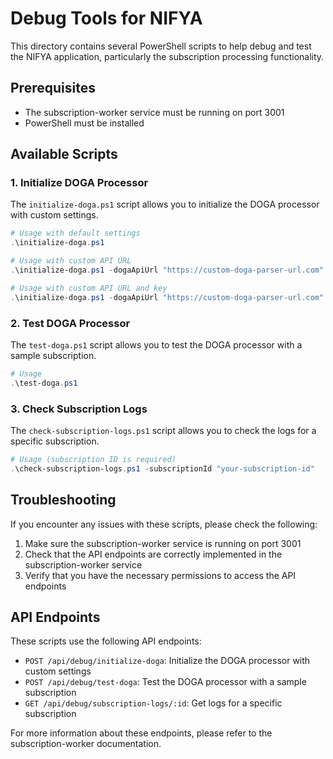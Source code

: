 # Debug Tools for NIFYA

This directory contains several PowerShell scripts to help debug and test the NIFYA application, particularly the subscription processing functionality.

## Prerequisites

- The subscription-worker service must be running on port 3001
- PowerShell must be installed

## Available Scripts

### 1. Initialize DOGA Processor

The `initialize-doga.ps1` script allows you to initialize the DOGA processor with custom settings.

```powershell
# Usage with default settings
.\initialize-doga.ps1

# Usage with custom API URL
.\initialize-doga.ps1 -dogaApiUrl "https://custom-doga-parser-url.com"

# Usage with custom API URL and key
.\initialize-doga.ps1 -dogaApiUrl "https://custom-doga-parser-url.com" -dogaApiKey "your-api-key"
```

### 2. Test DOGA Processor

The `test-doga.ps1` script allows you to test the DOGA processor with a sample subscription.

```powershell
# Usage
.\test-doga.ps1
```

### 3. Check Subscription Logs

The `check-subscription-logs.ps1` script allows you to check the logs for a specific subscription.

```powershell
# Usage (subscription ID is required)
.\check-subscription-logs.ps1 -subscriptionId "your-subscription-id"
```

## Troubleshooting

If you encounter any issues with these scripts, please check the following:

1. Make sure the subscription-worker service is running on port 3001
2. Check that the API endpoints are correctly implemented in the subscription-worker service
3. Verify that you have the necessary permissions to access the API endpoints

## API Endpoints

These scripts use the following API endpoints:

- `POST /api/debug/initialize-doga`: Initialize the DOGA processor with custom settings
- `POST /api/debug/test-doga`: Test the DOGA processor with a sample subscription
- `GET /api/debug/subscription-logs/:id`: Get logs for a specific subscription

For more information about these endpoints, please refer to the subscription-worker documentation. 